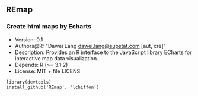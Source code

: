 ## REmap
### Create html maps by Echarts

- Version: 0.1
- Authors@R: "Dawei Lang <dawei.lang@supstat.com> [aut, cre]"
- Description: Provides an R interface to the JavaScript library ECharts for
    interactive map data visualization.
- Depends: R (>= 3.1.2)
- License: MIT + file LICENS

```
library(devtools)
install_github('REmap', 'lchiffon')
```